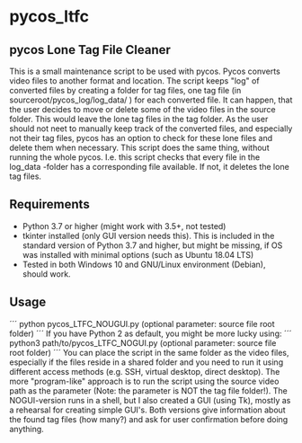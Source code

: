 # pycos_ltfc
## pycos Lone Tag File Cleaner
This is a small maintenance script to be used with pycos. Pycos converts video files to another format and location. The script keeps "log" of converted files by creating a folder for tag files, one tag file (in sourceroot/pycos_log/log_data/ ) for each converted file.
It can happen, that the user decides to move or delete some of the video files in the source folder. This would leave the lone tag files in the tag folder.
As the user should not neet to manually keep track of the converted files, and especially not their tag files, pycos has an option to check for these lone files and delete them when necessary.
This script does the same thing, without running the whole pycos. I.e. this script checks that every file in the log_data -folder has a corresponding file available. If not, it deletes the lone tag files.
## Requirements
* Python 3.7 or higher (might work with 3.5+, not tested)
* tkinter installed (only GUI version needs this). This is included in the standard version of Python 3.7 and higher, but might be missing, if OS was installed with minimal options (such as Ubuntu 18.04 LTS)
* Tested in both Windows 10 and GNU/Linux environment (Debian), should work.
## Usage
´´´
python pycos_LTFC_NOUGUI.py (optional parameter: source file root folder)
´´´
If you have Python 2 as default, you might be more lucky using:
´´´
python3 path/to/pycos_LTFC_NOGUI.py (optional parameter: source file root folder)
´´´
You can place the script in the same folder as the video files, especially if the files reside in a shared folder and you need to run it using different access methods (e.g. SSH, virtual desktop, direct desktop). The more "program-like" approach is to run the script using the source video path as the parameter (Note: the parameter is NOT the tag file folder!).
The NOGUI-version runs in a shell, but I also created a GUI (using Tk), mostly as a rehearsal for creating simple GUI's. Both versions give information about the found tag files (how many?) and ask for user confirmation before doing anything.
